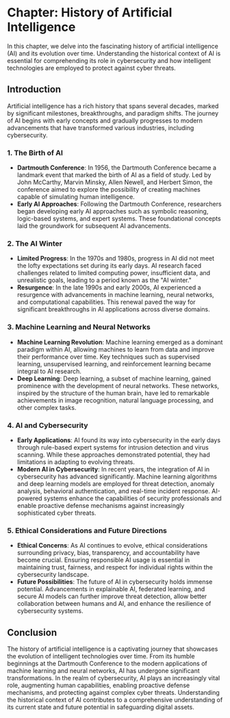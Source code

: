 Chapter: History of Artificial Intelligence
===========================================

In this chapter, we delve into the fascinating history of artificial intelligence (AI) and its evolution over time. Understanding the historical context of AI is essential for comprehending its role in cybersecurity and how intelligent technologies are employed to protect against cyber threats.

Introduction
------------

Artificial intelligence has a rich history that spans several decades, marked by significant milestones, breakthroughs, and paradigm shifts. The journey of AI begins with early concepts and gradually progresses to modern advancements that have transformed various industries, including cybersecurity.

### 1. The Birth of AI

* **Dartmouth Conference**: In 1956, the Dartmouth Conference became a landmark event that marked the birth of AI as a field of study. Led by John McCarthy, Marvin Minsky, Allen Newell, and Herbert Simon, the conference aimed to explore the possibility of creating machines capable of simulating human intelligence.
* **Early AI Approaches**: Following the Dartmouth Conference, researchers began developing early AI approaches such as symbolic reasoning, logic-based systems, and expert systems. These foundational concepts laid the groundwork for subsequent AI advancements.

### 2. The AI Winter

* **Limited Progress**: In the 1970s and 1980s, progress in AI did not meet the lofty expectations set during its early days. AI research faced challenges related to limited computing power, insufficient data, and unrealistic goals, leading to a period known as the "AI winter."
* **Resurgence**: In the late 1990s and early 2000s, AI experienced a resurgence with advancements in machine learning, neural networks, and computational capabilities. This renewal paved the way for significant breakthroughs in AI applications across diverse domains.

### 3. Machine Learning and Neural Networks

* **Machine Learning Revolution**: Machine learning emerged as a dominant paradigm within AI, allowing machines to learn from data and improve their performance over time. Key techniques such as supervised learning, unsupervised learning, and reinforcement learning became integral to AI research.
* **Deep Learning**: Deep learning, a subset of machine learning, gained prominence with the development of neural networks. These networks, inspired by the structure of the human brain, have led to remarkable achievements in image recognition, natural language processing, and other complex tasks.

### 4. AI and Cybersecurity

* **Early Applications**: AI found its way into cybersecurity in the early days through rule-based expert systems for intrusion detection and virus scanning. While these approaches demonstrated potential, they had limitations in adapting to evolving threats.
* **Modern AI in Cybersecurity**: In recent years, the integration of AI in cybersecurity has advanced significantly. Machine learning algorithms and deep learning models are employed for threat detection, anomaly analysis, behavioral authentication, and real-time incident response. AI-powered systems enhance the capabilities of security professionals and enable proactive defense mechanisms against increasingly sophisticated cyber threats.

### 5. Ethical Considerations and Future Directions

* **Ethical Concerns**: As AI continues to evolve, ethical considerations surrounding privacy, bias, transparency, and accountability have become crucial. Ensuring responsible AI usage is essential in maintaining trust, fairness, and respect for individual rights within the cybersecurity landscape.
* **Future Possibilities**: The future of AI in cybersecurity holds immense potential. Advancements in explainable AI, federated learning, and secure AI models can further improve threat detection, allow better collaboration between humans and AI, and enhance the resilience of cybersecurity systems.

Conclusion
----------

The history of artificial intelligence is a captivating journey that showcases the evolution of intelligent technologies over time. From its humble beginnings at the Dartmouth Conference to the modern applications of machine learning and neural networks, AI has undergone significant transformations. In the realm of cybersecurity, AI plays an increasingly vital role, augmenting human capabilities, enabling proactive defense mechanisms, and protecting against complex cyber threats. Understanding the historical context of AI contributes to a comprehensive understanding of its current state and future potential in safeguarding digital assets.
